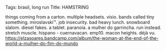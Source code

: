 Tags: brasil, long run
Title: HAMSTRING
  
things coming from a carton. multiple headsets. visio. bands called tiny something. miroslavski™. job insecurity. bad heavy lunch. snowboard slalom. diesel fakes. a tablet. paranoia. a mulher do garrincha. run instead. stretch muscle. hispano - cuernavacan. emp10\. macon heights. déjà vu.
<https://elzasoares.bandcamp.com/album/the-woman-at-the-end-of-the-world-a-mulher-do-fim-do-mundo> 
